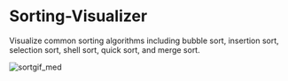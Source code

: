 # Sorting-Visualizer
Visualize common sorting algorithms including bubble sort, insertion sort, selection sort, shell sort, quick sort, and merge sort.

![sortgif_med](https://user-images.githubusercontent.com/56370411/103305037-6367d200-49c7-11eb-8d0d-c9cbf31ba6bf.gif)



